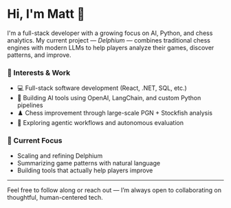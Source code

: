 # Hi, I'm Matt 👋

I'm a full-stack developer with a growing focus on AI, Python, and chess analytics. My current project — *Delphium* — combines traditional chess engines with modern LLMs to help players analyze their games, discover patterns, and improve.

### 🧩 Interests & Work
- 💻 Full-stack software development (React, .NET, SQL, etc.)
- 🧠 Building AI tools using OpenAI, LangChain, and custom Python pipelines
- ♟️ Chess improvement through large-scale PGN + Stockfish analysis
- 🧪 Exploring agentic workflows and autonomous evaluation

### 📍 Current Focus
- Scaling and refining Delphium
- Summarizing game patterns with natural language
- Building tools that actually help players improve

---

Feel free to follow along or reach out — I’m always open to collaborating on thoughtful, human-centered tech.
